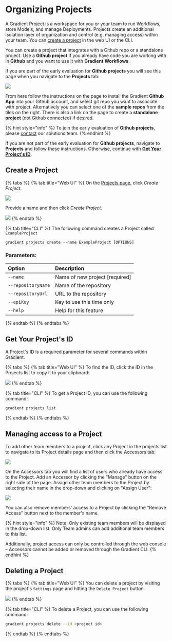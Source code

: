 # Organizing Projects

A Gradient Project is a workspace for you or your team to run Workflows, store Models, and manage Deployments. Projects create an additional isolation layer of organization and control \(e.g. managing access\) within your team. You can [create a project](./#create-a-project) in the web UI or the CLI.

You can create a project that integrates with a Github repo or a standalone project. Use a **Github project** if you already have code you are working with in **Github** and you want to use it with **Gradient** **Workflows**.

If you are part of the early evaluation for **Github projects** you will see this page when you navigate to the **Projects** tab:

![](../../.gitbook/assets/image%20%2882%29.png)

From here follow the instructions on the page to install the Gradient **Github App** into your Github account, and select git repo you want to associate with project. Alternatively you can select one of the **sample repos** from the tiles on the right. There is also a link on the page to create a **standalone project** \(not Github connected\) if desired.

{% hint style="info" %}
To join the early evaluation of **Github projects**, please [contact](https://info.paperspace.com/contact-sales-gradient) our solutions team.
{% endhint %}

If you are not part of the early evaluation for **Github projects**, navigate to **Projects** and follow these instructions. Otherwise, continue with [**Get Your Project's ID**](./#get-your-projects-id).

## Create a Project

{% tabs %}
{% tab title="Web UI" %}
On the [Projects page](https://console.paperspace.com/projects), click _Create Project_.

![](../../.gitbook/assets/image%20%2834%29.png)

Provide a name and then click _Create Project_.

![](../../.gitbook/assets/image%20%2830%29.png)
{% endtab %}

{% tab title="CLI" %}
The following command creates a Project called `ExampleProject`

```text
gradient projects create --name ExampleProject [OPTIONS]
```

### Parameters:

| Option | Description |
| :--- | :--- |
| `--name` | Name of new project \[required\] |
| `--repositoryName` | Name of the repository |
| `--repositoryUrl` | URL to the repository |
| `--apiKey` | Key to use this time only |
| `--help` | Help for this feature |
{% endtab %}
{% endtabs %}

## Get Your Project's ID

A Project's ID is a required parameter for several commands within Gradient.

{% tabs %}
{% tab title="Web UI" %}
To find the ID, click the ID in the Projects list to copy it to your clipboard:

![](../../.gitbook/assets/screen-shot-2021-04-22-at-1.07.32-pm.png)
{% endtab %}

{% tab title="CLI" %}
To get a Project ID, you can use the following command:

```bash
gradient projects list
```
{% endtab %}
{% endtabs %}

## Managing access to a Project

To add other team members to a project, click any Project in the projects list to navigate to its Project details page and then click the Accessors tab:

![](../../.gitbook/assets/screen-shot-2021-04-22-at-1.11.40-pm.png)

On the Accessors tab you will find a list of users who already have access to the Project. Add an Accessor by clicking the "Manage" button on the right side of the page. Assign other team members to the Project by selecting their name in the drop-down and clicking on "Assign User":

![](../../.gitbook/assets/assign-user8%20%281%29.png)

You can also remove members' access to a Project by clicking the "Remove Access" button next to the member's name.

{% hint style="info" %}
Note: Only existing team members will be displayed in the drop-down list. Only Team admins can add additional team members to this list.

Additionally, project access can only be controlled through the web console – Accessors cannot be added or removed through the Gradient CLI.
{% endhint %}

## Deleting a Project

{% tabs %}
{% tab title="Web UI" %}
You can delete a project by visiting the project's `Settings` page and hitting the `Delete Project` button.

![](../../.gitbook/assets/screen-shot-2021-04-22-at-1.13.14-pm.png)
{% endtab %}

{% tab title="CLI" %}
To delete a Project, you can use the following command:

```bash
gradient projects delete --id <project id>
```
{% endtab %}
{% endtabs %}

